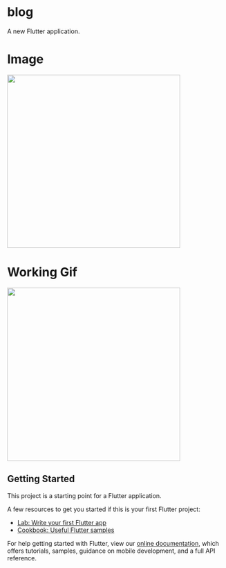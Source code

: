 # blog

A new Flutter application.

# Image

<img src="https://user-images.githubusercontent.com/73787635/132199066-56c5e4e0-4418-4e51-9d4e-5f97af871bf3.jpeg" height = 400, widht = 300/>

# Working Gif

<img src="https://user-images.githubusercontent.com/73787635/132199814-7cfeb873-6c1f-4850-b301-fe238018be38.gif" height = 400, widht = 350/>

## Getting Started

This project is a starting point for a Flutter application.

A few resources to get you started if this is your first Flutter project:

- [Lab: Write your first Flutter app](https://flutter.dev/docs/get-started/codelab)
- [Cookbook: Useful Flutter samples](https://flutter.dev/docs/cookbook)

For help getting started with Flutter, view our
[online documentation](https://flutter.dev/docs), which offers tutorials,
samples, guidance on mobile development, and a full API reference.
